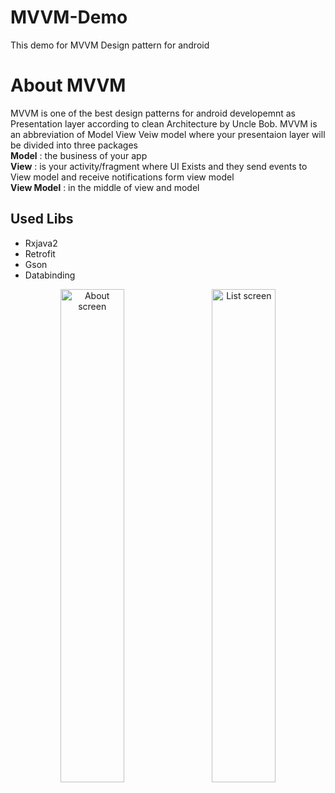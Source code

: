 # MVVM-Demo
This demo for MVVM Design pattern for android
<h1>About MVVM</h1>
<p>
MVVM is one of the best design patterns for android developemnt as Presentation layer according to clean Architecture by Uncle Bob.
MVVM is an abbreviation of Model View Veiw model where your presentaion layer will be divided into three packages 
<Br/> <b>Model</b> : the business of your app
<Br/> <b>View</b> : is your activity/fragment where UI Exists and they send events to View model and receive notifications form view model
<Br/> <b>View Model</b> : in the middle of view and model 


</p>
<h2> Used Libs</h2>
<ul>
<li>Rxjava2</li>
<li>Retrofit</li>
<li>Gson</li>
<li>Databinding</li>
</ul>

<p>
<div align="center">
        <img width="45%" src="https://github.com/mrabelwahed/MVVM-Demo/blob/master/device-2018-02-12-215547.png" alt="About screen" title="About screen"</img>
        <img height="0" width="8px">
        <img width="45%" src="https://github.com/mrabelwahed/MVVM-Demo/blob/master/device-2018-02-12-215633.png" alt="List screen" title="List screen"></img>
</div>
</p>
